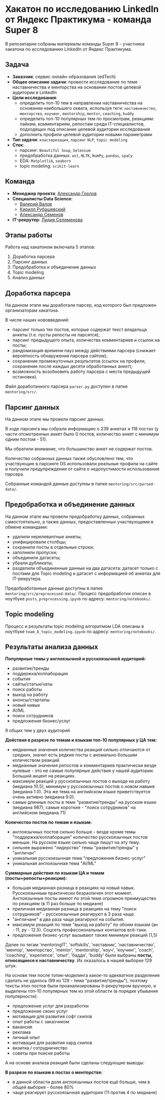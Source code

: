 # Хакатон по исследованию LinkedIn от Яндекс Практикума - команда Super 8

В  репозитарии собраны материалы команды Super 8 - участника хакатона по исследованию LinkedIn от Яндекс Практикума.

## Задача

- **Заказчик**: сервис онлайн-образования (edTech)
- **Общее описание задачи**: провести исследование по теме наставничества и менторства на основании постов целевой аудитории в LinkedIn
- **Цели исследования**:
  - определить топ-10 тем в направлении наставничества на основании наибольшего охвата, используя теги: `наставничество`, `менторство`, `коучинг`, `mentorship`, `mentor`, `coaching`, `buddy`
  - определить топ-10 популярных тем по просмотрам, реакциям: лайкам, комментариям, репостам среди IT-специалистов, подходящих под описание целевой аудитории исследования
  - дополнить профили целевой аудитории новыми параметрами
- **Тип задачи**: `кластеризация`, `парсинг` `NLP`, `topic modeling`
- **Стек**:
  - парсинг: `Beautiful Soup`, `Selenium`
  - предобработка данных: `ast`, `NLTK`, `NumPy`, `pandas`, `spaCy`
  - EDA: `Matplotlib`, `seaborn`
  - topic modeling: `scikit-learn`
 
## Команда

- **Менеджер проекта**: [Александр Горлов](https://www.linkedin.com/in/alexgorlov)
- **Специалисты Data Science**:
  - [Валерий Валов](https://github.com/valov-vo)
  - [Кирилл Рубашевский](https://github.com/kirill-rubashevskiy)
  - [Александр Семенов](https://github.com/Ptolemey98)
- **IT-рекрутер**: [Лидия Селеменова](https://www.linkedin.com/in/%D0%BB%D0%B8%D0%B4%D0%B8%D1%8F-%D1%81%D0%B5%D0%BB%D0%B5%D0%BC%D0%B5%D0%BD%D0%B5%D0%B2%D0%B0-14488bb5)

## Этапы работы

Работа над хакатоном включала 5 этапов:

1. Доработка парсера
2. Парсинг данных
3. Предобработка и объединение данных
4. Topic modeling
5. Анализ данных

## Доработка парсера

На данном этапе мы доработали парсер, код которого был предложен организаторам хакатона.

В числе наших нововведений:

- парсинг только тех постов, которые содержат текст владельца анкеты (т.е. пусты репосты не парсятся);
- парсинг предыдущего опыта, количества комментариев и ссылок на посты;
- рандомизация времени пауз между действиями парсера (снижает вероятность обнаружения парсера сайтом);
- сохранение промежуточных результатов (ссылок на профили, сохранение после каждых десяти обработанных анкет);
- возможность возобновить работу парсера с места предыдущей остановки).

Файл доработанного парсера `parser.py` доступен в папке `mentoring/src/`.

## Парсинг данных

На данном этапе мы провели парсинг данных. 

В ходе парсинга мы собрали информацию о 239 анкетах и 118 постах (у части отсмотренных анкет было 0 постов, количество анкет с минимум одним постом - 51). 

Мы обратили внимание, что большинство анкет не содержат постов.

Количество собранных данных также обусловлено тем, что участвующие в парсинге DS использовали реальные профили на сайте и получили предупреждения от сайта о недопустимости использования парсера.

Собранные командой данные доступны в папке `mentoring/src/parsed-data/`.

## Предобработка и объединение данных

На данном этапе мы провели предобработку данных, собранных самостоятельно, а также данных, предоставленных участвующими в обмене командами:

- удалили нерелевантные анкеты;
- унифицировали столбцы;
- сохранили посты в отдельные строки;
- заполнили пропуски;
- объединили датасеты;
- убрали дубликаты;
- разделили объединенные данные на два датасета: датасет только с постами для Topic modeling и датасет с информацией об анкетах для IT-рекрутера.

Предобработанные данные доступны в папке `mentoring/src/preprocessed-data/`.
Процесс предобработки описан в ноутбуке `posts_preprocessing.ipynb` по адресу: `mentoring/notebooks/`.

## Topic modeling

Процесс и результаты topic modeling алгоритмом LDA описаны в ноутбуке `team_8_topic_modeling.ipynb` по адресу: `mentoring/notebooks/`.

## Результаты анализа данных

**Популярные темы у англоязычной и русскоязычной аудиторий:**
- развитие/тренды
- поддержка/коллаборация
- события
- сайты/статьи/чаты
- поиск работы
- выход на работу
- анонсы/стартапы
- новый навык
- AI/ML
- поиск сотрудников
- предложения бизнес/услуг

9 общих тем у двух аудиторий

**Действия в разрезе по темам и языкам топ-10 популярных у ЦА тем:**
- медианные значения количества реакций сильно отличаются от средних, значит есть редкие посты с аномально большим количеством реакций 
- медианные значения репостов и комментариев практически везде нулевые - это не самые популярные действия у нашей аудитории. Больший акцент на реакциях.
- максимум реакций у русскоязычных постов о выходе на работу (медиана 10.5), минимум у русскоязычных постов о новом навыке (медиана 1.0). Эта же тема на английском языке приветствуется очень активно (медиана  9.0).
- самые длинные посты в теме "развитие/тренды" на русском языке (медиана 987), самые короткие - "поиск сотрудников" на английском (медиана 71)

**Количество постов по темам и языкам:**
- англоязычных постов сильно больше - везде кроме темы "поддержка/коллаборация" количество русскоязычных постов меньше. На русском языке сильно чаще пишут на эту тему.
- сильнее выражено "лидерство" темы "развитие/тренды" у "англичан"
- уникальная русскоязычная тема "предложения бизнес-услуг"
- уникальная англоязычная тема "AI/ML"

**Суммарные действия по языкам ЦА и темам (посты+репосты+реакции):**
- большая медианная разница в реакциях на новый навык. Русскоязычным практически безразличен этот момент. Англоязычные посты имеют по этой теме огромное преимущество по реакциям (в 11 раз больше по медиане)
- приличная медианная разница в реакциях на тему "поиск сотрудников" - русскоязычные реагируют в 3 раза чаще.
- "англичане" в два раза чаще реагируют на события.
- максимум реакций по теме "выход на работу" по обоим языкам (ан - 11, ру - 12.5). Соцсеть профессиональных контактов всё-таки.
- предложения бизнес-услуг вызывают также минимум реакций (1,5)

Далее по тегам 'mentoringIT', 'softskills', 'наставник', 'наставничество', 'ментор', 'менторство', 'mentor', 'mentorship', 'коуч', 'коучинг', 'coach', 'coaching', 'experience', 'опыт', 'бадди', 'buddy' были выбраны **посты, относящиеся к наставничеству**. Их оказалось в нашей выборке 129 штук. 

На основе тем после топик-моделинга какое-то адекватное разделение сделать не удалось (99 из 129 - тема "развитие/тренды"), поэтому тексты этих постов были проанализированы it-рекрутером вручную, и выделены топ-10 популярных тем из этой области (в порядке убывания популярности):
- предложение услуг для разработки
- предложение своих услуг
- мотивация для развития софт скилов
- опыт работы с заказчиком
- вакансия
- реклама
- личный опыт
- мотивация для развития хард скилов
- визитка / сотрудничество
- советы при поиске работы

А на основе анализа реакций были сделаны следующие выводы:

**В разрезе по языкам в постах о менторстве:**
- в данной области доля англоязычных постов ещё больше, чем в общей выборке - более 80%
- чаще реагирует русскоязычная аудитория (11 против 4 по медиане)
